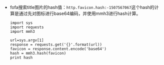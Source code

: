 - fofa搜索title图片的hash值：`http.favicon.hash:-1507567067`这个hash的计算是通过先对图标进行base64编码，并使用mmh3进行hash计算。

  ```
  import sys
  import requests
  import mmh3

  url=sys.argv[1]
  response = requests.get('{}'.format(url))
  favicon = response.content.encode('base64')
  hash = mmh3.hash(favicon)
  print hash
  ```

  ​